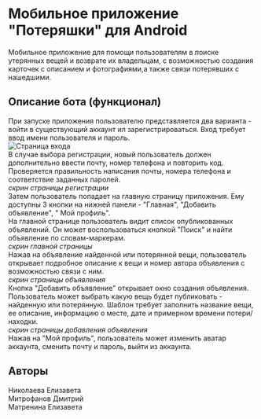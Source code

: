 # Мобильное приложение "Потеряшки" для Android   

Мобильное приложение для помощи пользователям в поиске утерянных вещей и возврате их владельцам, с возможностью создания карточек с описанием и фотографиями,а также связи потерявших с нашедшими.   

## Описание бота (функционал)
При запуске приложения пользователю представляется два варианта - войти в существующий аккаунт ил зарегистрироваться. Вход требует ввод имени пользователя и пароль.  
![Страница входа](screenshot/scr1.jpg)   
В случае выбора регистрации, новый пользователь должен дополнительно ввести почту, номер телефона и повторить код. Проверяется правильность написания почты, номера телефона и соответствие заданных паролей.   
*скрин страницы регистрации*   
Затем пользователь попадает на главную страницу приложения. Ему доступны 3 кнопки на нижней панели - "Главная", "Добавить объявление", " Мой профиль".   
На главной странице пользователь видит список опубликованных объявлений. Он может воспользоваться кнопкой "Поиск" и найти объявление по словам-маркерам.   
*скрин главной страницы*   
Нажав на объявление найденной или потерянной вещи, пользователь открывает подробное описание к вещи и номер автора объявления с возможностью связи с ним.   
*скрин страницы объявления*   
Кнопка "Добавить объявление" открывает окно создания объявления. Пользователь может выбрать какую вещь будет публиковать - найденную или потерянную. Шаблон требует заполнить название вещи, ее описание, информацию о месте, дате и примерном времени потери/находки.   
*скрин страницы добавления объявления*   
Нажав на "Мой профиль", пользователь может изменить аватар аккаунта, сменить почту и пароль, выйти из аккаунта.   
## Авторы   
Николаева Елизавета   
Митрофанов Дмитрий   
Матренина Елизавета   
